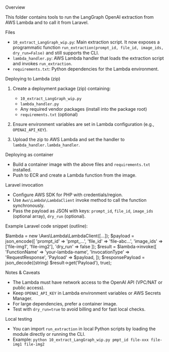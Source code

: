 Overview

This folder contains tools to run the LangGraph OpenAI extraction from AWS Lambda and to call it from Laravel.

Files
- `10_extract_LangGraph_wip.py`: Main extraction script. It now exposes a programmatic function `run_extraction(prompt_id, file_id, image_ids, dry_run=False)` and still supports the CLI.
- `lambda_handler.py`: AWS Lambda handler that loads the extraction script and invokes `run_extraction`.
- `requirements.txt`: Python dependencies for the Lambda environment.

Deploying to Lambda (zip)
1. Create a deployment package (zip) containing:
   - `10_extract_LangGraph_wip.py`
   - `lambda_handler.py`
   - Any required vendor packages (install into the package root)
   - `requirements.txt` (optional)

2. Ensure environment variables are set in Lambda configuration (e.g., `OPENAI_API_KEY`).

3. Upload the zip to AWS Lambda and set the handler to `lambda_handler.lambda_handler`.

Deploying as container
- Build a container image with the above files and `requirements.txt` installed.
- Push to ECR and create a Lambda function from the image.

Laravel invocation
- Configure AWS SDK for PHP with credentials/region.
- Use `Aws\Lambda\LambdaClient` invoke method to call the function synchronously.
- Pass the payload as JSON with keys: `prompt_id`, `file_id`, `image_ids` (optional array), `dry_run` (optional).

Example Laravel code snippet (outline):

$lambda = new \Aws\Lambda\LambdaClient([...]);
$payload = json_encode([
    'prompt_id' => 'pmpt_...',
    'file_id' => 'file-abc...',
    'image_ids' => ['file-img1', 'file-img2'],
    'dry_run' => false
]);
$result = $lambda->invoke([
    'FunctionName' => 'your-lambda-name',
    'InvocationType' => 'RequestResponse',
    'Payload' => $payload,
]);
$responsePayload = json_decode((string) $result->get('Payload'), true);

Notes & Caveats
- The Lambda must have network access to the OpenAI API (VPC/NAT or public access).
- Keep `OPENAI_API_KEY` in Lambda environment variables or AWS Secrets Manager.
- For large dependencies, prefer a container image.
- Test with `dry_run=true` to avoid billing and for fast local checks.

Local testing
- You can import `run_extraction` in local Python scripts by loading the module directly or running the CLI.
- Example: `python 10_extract_LangGraph_wip.py pmpt_id file-xxx file-img1 file-img2`

